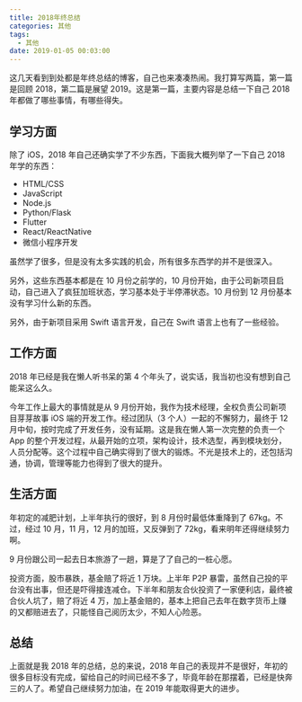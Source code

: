 ```yaml
---
title: 2018年终总结
categories: 其他
tags:
  - 其他
date: 2019-01-05 00:03:00
---
```


这几天看到到处都是年终总结的博客，自己也来凑凑热闹。我打算写两篇，第一篇是回顾 2018，第二篇是展望 2019。这是第一篇，主要内容是总结一下自己 2018 年都做了哪些事情，有哪些得失。

## 学习方面

除了 iOS，2018 年自己还确实学了不少东西，下面我大概列举了一下自己 2018 年学的东西：

- HTML/CSS
- JavaScript
- Node.js
- Python/Flask
- Flutter
- React/ReactNative
- 微信小程序开发

虽然学了很多，但是没有太多实践的机会，所有很多东西学的并不是很深入。

另外，这些东西基本都是在 10 月份之前学的，10 月份开始，由于公司新项目启动，自己进入了疯狂加班状态，学习基本处于半停滞状态。10 月份到 12 月份基本没有学习什么新的东西。

另外，由于新项目采用 Swift 语言开发，自己在 Swift 语言上也有了一些经验。

## 工作方面

2018 年已经是我在懒人听书呆的第 4 个年头了，说实话，我当初也没有想到自己能呆这么久。

今年工作上最大的事情就是从 9 月份开始，我作为技术经理，全权负责公司新项目芽芽故事 iOS 端的开发工作。经过团队（3 个人）一起的不懈努力，最终于 12 月中旬，按时完成了开发任务，没有延期。这是我在懒人第一次完整的负责一个 App 的整个开发过程，从最开始的立项，架构设计，技术选型，再到模块划分，人员分配等。这个过程中自己确实得到了很大的锻炼。不光是技术上的，还包括沟通，协调，管理等能力也得到了很大的提升。

## 生活方面

年初定的减肥计划，上半年执行的很好，到 8 月份时最低体重降到了 67kg。不过，经过 10 月，11 月，12 月的加班，又反弹到了 72kg，看来明年还得继续努力啊。

9 月份跟公司一起去日本旅游了一趟，算是了了自己的一桩心愿。

投资方面，股市暴跌，基金赔了将近 1 万块。上半年 P2P 暴雷，虽然自己投的平台没有出事，但还是吓得接连减仓。下半年和朋友合伙投资了一家便利店，最终被合伙人坑了，赔了将近 4 万，加上基金赔的，基本上把自己去年在数字货币上赚的又都赔进去了，只能怪自己阅历太少，不知人心险恶。

## 总结

上面就是我 2018 年的总结，总的来说，2018 年自己的表现并不是很好，年初的很多目标没有完成，留给自己的时间已经不多了，毕竟年龄在那摆着，已经是快奔三的人了。希望自己继续努力加油，在 2019 年能取得更大的进步。
